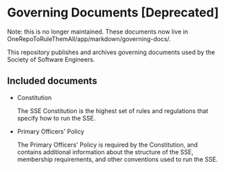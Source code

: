 Governing Documents [Deprecated]
===================
Note: this is no longer maintained. These documents now live in OneRepoToRuleThemAll/app/markdown/governing-docs/.

This repository publishes and archives governing documents used by the Society
of Software Engineers.

Included documents
------------------
* Constitution

  The SSE Constitution is the highest set of rules and regulations that specify
  how to run the SSE.

* Primary Officers' Policy

  The Primary Officers' Policy is required by the Constitution, and contains
  additional information about the structure of the SSE, membership
  requirements, and other conventions used to run the SSE.
